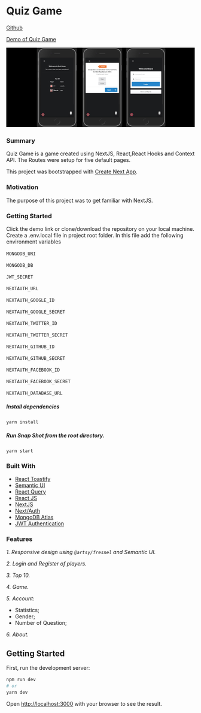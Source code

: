 # Quiz Game

[Github](https://yog9.github.io/SnapShot/)

[Demo of Quiz Game](https://quiz-game-psi.vercel.app/)


![](/screenshot.png)

### Summary

Quiz Game is a game created using NextJS, React,React Hooks and Context API. The Routes were setup for five default pages.

This project was bootstrapped with [Create Next App](https://github.com/vercel/next.js/tree/canary/packages/create-next-app).

### Motivation

The purpose of this project was to get familiar with NextJS.

### Getting Started

Click the demo link or clone/download the repository on your local machine.
Create a .env.local file in project root folder. In this file add the following environment variables

`MONGODB_URI`

`MONGODB_DB`

`JWT_SECRET`

`NEXTAUTH_URL`

`NEXTAUTH_GOOGLE_ID`

`NEXTAUTH_GOOGLE_SECRET`

`NEXTAUTH_TWITTER_ID`

`NEXTAUTH_TWITTER_SECRET`

`NEXTAUTH_GITHUB_ID`

`NEXTAUTH_GITHUB_SECRET`

`NEXTAUTH_FACEBOOK_ID`

`NEXTAUTH_FACEBOOK_SECRET`

`NEXTAUTH_DATABASE_URL`

##### Install dependencies

`yarn install`

##### Run Snap Shot from the root directory.

`yarn start`

### Built With

- [React Toastify](https://fkhadra.github.io/react-toastify/introduction/)
- [Semantic UI](https://react.semantic-ui.com/)
- [React Query](https://react-query.tanstack.com/)
- [React JS](https://reactjs.org/)
- [NextJS](https://nextjs.org/)
- [Next/Auth](https://next-auth.js.org/)
- [MongoDB Atlas](https://www.mongodb.com/cloud/atlas)
- [JWT Authentication](https://jwt.io/)

### Features

*1. Responsive design using `@artsy/fresnel` and Semantic UI.*

*2. Login and Register of players.*

*3. Top 10.*

*4. Game.*

*5. Account:*
- Statistics;
- Gender;
- Number of Question;

*6. About.*

## Getting Started

First, run the development server:

```bash
npm run dev
# or
yarn dev
```

Open [http://localhost:3000](http://localhost:3000) with your browser to see the result.
